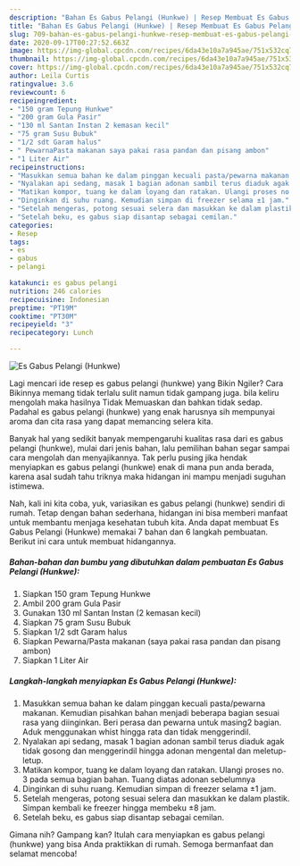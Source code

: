 ```yaml
---
description: "Bahan Es Gabus Pelangi (Hunkwe) | Resep Membuat Es Gabus Pelangi (Hunkwe) Yang Enak Dan Mudah"
title: "Bahan Es Gabus Pelangi (Hunkwe) | Resep Membuat Es Gabus Pelangi (Hunkwe) Yang Enak Dan Mudah"
slug: 709-bahan-es-gabus-pelangi-hunkwe-resep-membuat-es-gabus-pelangi-hunkwe-yang-enak-dan-mudah
date: 2020-09-17T00:27:52.663Z
image: https://img-global.cpcdn.com/recipes/6da43e10a7a945ae/751x532cq70/es-gabus-pelangi-hunkwe-foto-resep-utama.jpg
thumbnail: https://img-global.cpcdn.com/recipes/6da43e10a7a945ae/751x532cq70/es-gabus-pelangi-hunkwe-foto-resep-utama.jpg
cover: https://img-global.cpcdn.com/recipes/6da43e10a7a945ae/751x532cq70/es-gabus-pelangi-hunkwe-foto-resep-utama.jpg
author: Leila Curtis
ratingvalue: 3.6
reviewcount: 6
recipeingredient:
- "150 gram Tepung Hunkwe"
- "200 gram Gula Pasir"
- "130 ml Santan Instan 2 kemasan kecil"
- "75 gram Susu Bubuk"
- "1/2 sdt Garam halus"
- " PewarnaPasta makanan saya pakai rasa pandan dan pisang ambon"
- "1 Liter Air"
recipeinstructions:
- "Masukkan semua bahan ke dalam pinggan kecuali pasta/pewarna makanan. Kemudian pisahkan bahan menjadi beberapa bagian sesuai rasa yang diinginkan. Beri perasa dan pewarna untuk masing2 bagian. Aduk menggunakan whist hingga rata dan tidak menggerindil."
- "Nyalakan api sedang, masak 1 bagian adonan sambil terus diaduk agak tidak gosong dan menggerindil hingga adonan mengental dan meletup-letup."
- "Matikan kompor, tuang ke dalam loyang dan ratakan. Ulangi proses no. 3 pada semua bagian bahan. Tuang diatas adonan sebelumnya"
- "Dinginkan di suhu ruang. Kemudian simpan di freezer selama ±1 jam."
- "Setelah mengeras, potong sesuai selera dan masukkan ke dalam plastik. Simpan kembali ke freezer hingga membeku ±8 jam."
- "Setelah beku, es gabus siap disantap sebagai cemilan."
categories:
- Resep
tags:
- es
- gabus
- pelangi

katakunci: es gabus pelangi 
nutrition: 246 calories
recipecuisine: Indonesian
preptime: "PT19M"
cooktime: "PT30M"
recipeyield: "3"
recipecategory: Lunch

---
```



![Es Gabus Pelangi (Hunkwe)](https://img-global.cpcdn.com/recipes/6da43e10a7a945ae/751x532cq70/es-gabus-pelangi-hunkwe-foto-resep-utama.jpg)

Lagi mencari ide resep es gabus pelangi (hunkwe) yang Bikin Ngiler? Cara Bikinnya memang tidak terlalu sulit namun tidak gampang juga. bila keliru mengolah maka hasilnya Tidak Memuaskan dan bahkan tidak sedap. Padahal es gabus pelangi (hunkwe) yang enak harusnya sih mempunyai aroma dan cita rasa yang dapat memancing selera kita.



Banyak hal yang sedikit banyak mempengaruhi kualitas rasa dari es gabus pelangi (hunkwe), mulai dari jenis bahan, lalu pemilihan bahan segar sampai cara mengolah dan menyajikannya. Tak perlu pusing jika hendak menyiapkan es gabus pelangi (hunkwe) enak di mana pun anda berada, karena asal sudah tahu triknya maka hidangan ini mampu menjadi suguhan istimewa.


Nah, kali ini kita coba, yuk, variasikan es gabus pelangi (hunkwe) sendiri di rumah. Tetap dengan bahan sederhana, hidangan ini bisa memberi manfaat untuk membantu menjaga kesehatan tubuh kita. Anda dapat membuat Es Gabus Pelangi (Hunkwe) memakai 7 bahan dan 6 langkah pembuatan. Berikut ini cara untuk membuat hidangannya.

<!--inarticleads1-->

##### Bahan-bahan dan bumbu yang dibutuhkan dalam pembuatan Es Gabus Pelangi (Hunkwe):

1. Siapkan 150 gram Tepung Hunkwe
1. Ambil 200 gram Gula Pasir
1. Gunakan 130 ml Santan Instan (2 kemasan kecil)
1. Siapkan 75 gram Susu Bubuk
1. Siapkan 1/2 sdt Garam halus
1. Siapkan  Pewarna/Pasta makanan (saya pakai rasa pandan dan pisang ambon)
1. Siapkan 1 Liter Air




<!--inarticleads2-->

##### Langkah-langkah menyiapkan Es Gabus Pelangi (Hunkwe):

1. Masukkan semua bahan ke dalam pinggan kecuali pasta/pewarna makanan. Kemudian pisahkan bahan menjadi beberapa bagian sesuai rasa yang diinginkan. Beri perasa dan pewarna untuk masing2 bagian. Aduk menggunakan whist hingga rata dan tidak menggerindil.
1. Nyalakan api sedang, masak 1 bagian adonan sambil terus diaduk agak tidak gosong dan menggerindil hingga adonan mengental dan meletup-letup.
1. Matikan kompor, tuang ke dalam loyang dan ratakan. Ulangi proses no. 3 pada semua bagian bahan. Tuang diatas adonan sebelumnya
1. Dinginkan di suhu ruang. Kemudian simpan di freezer selama ±1 jam.
1. Setelah mengeras, potong sesuai selera dan masukkan ke dalam plastik. Simpan kembali ke freezer hingga membeku ±8 jam.
1. Setelah beku, es gabus siap disantap sebagai cemilan.




Gimana nih? Gampang kan? Itulah cara menyiapkan es gabus pelangi (hunkwe) yang bisa Anda praktikkan di rumah. Semoga bermanfaat dan selamat mencoba!
